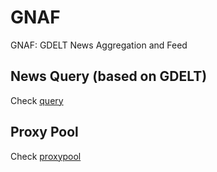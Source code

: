 # GNAF

GNAF: GDELT News Aggregation and Feed

## News Query (based on GDELT)

Check [query](https://github.com/Cyclododecene/GNAF/blob/main/GNAF/news/README.md)

## Proxy Pool

Check [proxypool](https://github.com/Cyclododecene/GNAF/blob/main/code/proxypool/README.md)
